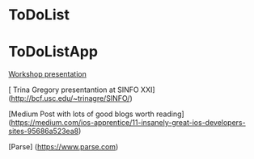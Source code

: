 ToDoList
========

ToDoListApp
===========

[Workshop presentation](https://www.icloud.com/keynote/AwBWCAESEKDG658Z5Wgv4zIDhkdrelkaKjL34xOCdSfZIkiX-cvp6gck_LeGgRvvg-ccjYB67Rbg7UroOYLANs-bAAMCUCAQEEIC1jSgg89CpdPwIkLejiWni72f76Oeyjc02JBam9NJB-#Swift-Apps-for-iOS)

[ Trina Gregory presentantion at SINFO XXI]
(http://bcf.usc.edu/~trinagre/SINFO/)

[Medium Post with lots of good blogs worth reading]
(https://medium.com/ios-apprentice/11-insanely-great-ios-developers-sites-95686a523ea8)

[Parse]
(https://www.parse.com)
